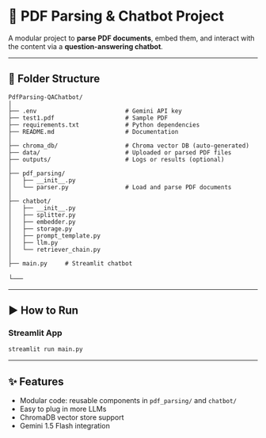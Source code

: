 # 📄 PDF Parsing & Chatbot Project

A modular project to **parse PDF documents**, embed them, and interact with the content via a **question-answering chatbot**.

---

## 📁 Folder Structure

```
PdfParsing-QAChatbot/
│
├── .env                         # Gemini API key
├── test1.pdf                    # Sample PDF
├── requirements.txt             # Python dependencies
├── README.md                    # Documentation
│
├── chroma_db/                   # Chroma vector DB (auto-generated)
├── data/                        # Uploaded or parsed PDF files
├── outputs/                     # Logs or results (optional)
│
├── pdf_parsing/
│   ├── __init__.py
│   └── parser.py                # Load and parse PDF documents
│
├── chatbot/
│   ├── __init__.py
│   ├── splitter.py
│   ├── embedder.py
│   ├── storage.py
│   ├── prompt_template.py
│   ├── llm.py
│   └── retriever_chain.py
│
├── main.py     # Streamlit chatbot
```

└──

---

## ▶️ How to Run

### Streamlit App

```bash
streamlit run main.py
```

---

## ✨ Features

- Modular code: reusable components in `pdf_parsing/` and `chatbot/`
- Easy to plug in more LLMs
- ChromaDB vector store support
- Gemini 1.5 Flash integration
